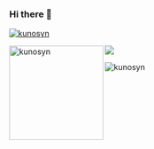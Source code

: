 ### Hi there 👋

<p align="left"> <a href="https://github.com/ryo-ma/github-profile-trophy"><img src="https://github-profile-trophy.vercel.app/?username=kunosyn&theme=discord&margin-w=15&margin-h=15&column=7" alt="kunosyn" /></a> </p>

<div>
  <img height="170" align="left" src="https://github-readme-stats.vercel.app/api?username=kunosyn&count_private=true&include_all_commits=true&theme=discord" alt="kunosyn" />
  <img src="https://github-readme-stats.vercel.app/api/top-langs/?username=kunosyn&layout=compact&theme=onedark&langs_count=15" />
</div>

<p align="left"> <img src="https://komarev.com/ghpvc/?username=kunosyn&label=Profile%20views&color=0e75b6&style=flat" alt="kunosyn" /> </p>
<!--
**kunosyn/kunosyn** is a ✨ _special_ ✨ repository because its `README.md` (this file) appears on your GitHub profile.

Here are some ideas to get you started:

- 🔭 I’m currently working on ...
- 🌱 I’m currently learning ...
- 👯 I’m looking to collaborate on ...
- 🤔 I’m looking for help with ...
- 💬 Ask me about ...
- 📫 How to reach me: ...
- 😄 Pronouns: ...
- ⚡ Fun fact: ...
-->
